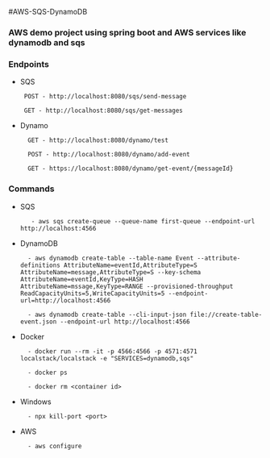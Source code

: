 
#AWS-SQS-DynamoDB

### AWS demo project using spring boot and AWS services like dynamodb and sqs


### Endpoints 

* SQS

       POST - http://localhost:8080/sqs/send-message

       GET - http://localhost:8080/sqs/get-messages



* Dynamo 

        GET - http://localhost:8080/dynamo/test

        POST - http://localhost:8080/dynamo/add-event
    
        GET - https://localhost:8080/dynamo/get-event/{messageId}


### Commands

* SQS


         - aws sqs create-queue --queue-name first-queue --endpoint-url http://localhost:4566



*  DynamoDB
  
  

         - aws dynamodb create-table --table-name Event --attribute-definitions AttributeName=eventId,AttributeType=S AttributeName=message,AttributeType=S --key-schema AttributeName=eventId,KeyType=HASH AttributeName=mssage,KeyType=RANGE --provisioned-throughput ReadCapacityUnits=5,WriteCapacityUnits=5 --endpoint-url=http://localhost:4566
    
         - aws dynamodb create-table --cli-input-json file://create-table-event.json --endpoint-url http://localhost:4566


* Docker

  

  
        - docker run --rm -it -p 4566:4566 -p 4571:4571 localstack/localstack -e "SERVICES=dynamodb,sqs"

        - docker ps

        - docker rm <container id>


* Windows

        - npx kill-port <port>


* AWS

        - aws configure
